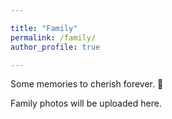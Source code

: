 ```yaml
---

title: "Family"
permalink: /family/
author_profile: true

---
```



Some memories to cherish forever. 💞

Family photos will be uploaded here.

